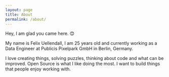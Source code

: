 ```yaml
---
layout: page
title: About
permalink: /about/
---
```


Hey, I am glad you came here. :blush:

My name is Felix Uellendall, I am 25 years old and currently working as a Data Engineer at Publicis Pixelpark GmbH in Berlin, Germany.

I love creating things, solving puzzles, thinking about code and what can be improved. Open Source is what I like doing the most. I want to build things that people enjoy working with.
